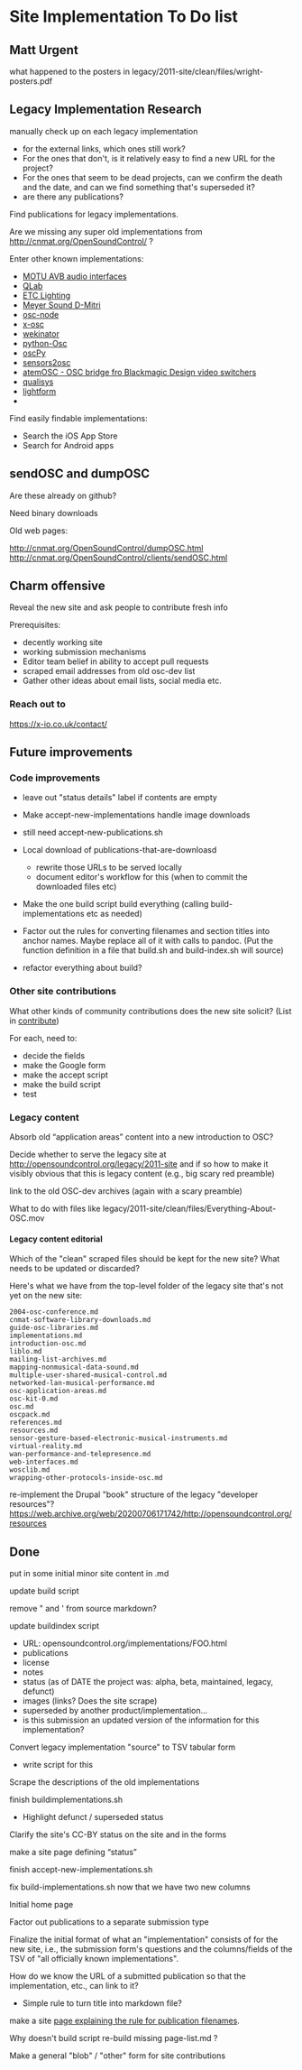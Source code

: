 
# Site Implementation To Do list

## Matt Urgent

what happened to the posters in legacy/2011-site/clean/files/wright-posters.pdf


## Legacy Implementation Research

manually check up on each legacy implementation

 - for the external links, which ones still work?
 - For the ones that don't, is it relatively easy to find a new URL for the project?
 - For the ones that seem to be dead projects, can we confirm the
   death and the date, and can we find something that's superseded it?
 - are there any publications?
 
Find publications for legacy implementations.

Are we missing any super old implementations from <http://cnmat.org/OpenSoundControl/> ?

Enter other known implementations:

* [MOTU AVB audio interfaces](https://motu.com/en-us/)
* [QLab](https://qlab.app/)
* [ETC Lighting](https://www.etcconnect.com/Products/Consoles/Eos-Family/Eos-Ti/Features.aspx)
* [Meyer Sound D-Mitri](https://meyersound.com/product/d-mitri/)
* [osc-node](https://githu]b.com/marsvaardig/osc-node)
* [x-osc](https://x-io.co.uk/x-osc)
* [wekinator](http://www.wekinator.org)
* [python-Osc](https://pypi.org/project/python-osc/)
* [oscPy](https://pypi.org/project/oscpy/)
* [sensors2osc](https://sensors2.org/osc/)
* [atemOSC - OSC bridge fro Blackmagic Design video switchers](https://github.com/SteffeyDev/atemOSC)
* [qualisys](https://www.qualisys.com/software/open-sound-control/)
* [lightform](https://lightform.com/blog/lightform-osc-interactivity)
* 


Find easily findable implementations:

* Search the iOS App Store
* Search for Android apps

## sendOSC and dumpOSC

Are these already on github?

Need binary downloads

Old web pages:

<http://cnmat.org/OpenSoundControl/dumpOSC.html>
<http://cnmat.org/OpenSoundControl/clients/sendOSC.html>



## Charm offensive

Reveal the new site and ask people to contribute fresh info

Prerequisites: 

* decently working site
* working submission mechanisms
* Editor team belief in ability to accept pull requests
* scraped email addresses from old osc-dev list
* Gather other ideas about email lists, social media etc.


### Reach out to

<https://x-io.co.uk/contact/>



## Future improvements


### Code improvements

- leave out "status details" label if contents are empty

- Make accept-new-implementations handle image downloads

- still need accept-new-publications.sh

- Local download of publications-that-are-downloasd
  - rewrite those URLs to be served locally
  - document editor's workflow for this (when to commit the downloaded files etc)


- Make the one build script build everything (calling
  build-implementations etc as needed)

- Factor out the rules for converting filenames and section titles
into anchor names.  Maybe replace all of it with calls to pandoc.
(Put the function definition in a file that build.sh and
build-index.sh will source)

- refactor everything about build?


### Other site contributions

What other kinds of community contributions does the new site solicit?
(List in [contribute](contribute.html))

For each, need to:

- decide the fields
- make the Google form
- make the accept script
- make the build script
- test


### Legacy content

Absorb old  “application areas” content into a new introduction to OSC?


Decide whether to serve the legacy site at
http://opensoundcontrol.org/legacy/2011-site and if so how to make it
visibly obvious that this is legacy content (e.g., big scary red
preamble)

link to the old OSC-dev archives (again with a scary preamble)

What to do with files like legacy/2011-site/clean/files/Everything-About-OSC.mov

#### Legacy content editorial 

Which of the "clean" scraped files should be kept for the new site?
What needs to be updated or discarded?

Here's what we have from the top-level folder of the legacy site that's not yet on the new site:

````
2004-osc-conference.md
cnmat-software-library-downloads.md
guide-osc-libraries.md
implementations.md
introduction-osc.md
liblo.md
mailing-list-archives.md
mapping-nonmusical-data-sound.md
multiple-user-shared-musical-control.md
networked-lan-musical-performance.md
osc-application-areas.md
osc-kit-0.md
osc.md
oscpack.md
references.md
resources.md
sensor-gesture-based-electronic-musical-instruments.md
virtual-reality.md
wan-performance-and-telepresence.md
web-interfaces.md
wosclib.md
wrapping-other-protocols-inside-osc.md
````

re-implement the Drupal "book" structure of the legacy "developer resources"?
    https://web.archive.org/web/20200706171742/http://opensoundcontrol.org/resources



## Done

put in some initial minor site content in .md

update build script

remove \" and \' from source markdown?

update buildindex script


- URL: opensoundcontrol.org/implementations/FOO.html
- publications
- license
- notes
- status (as of DATE the project was: alpha, beta, maintained, legacy, defunct)
- images (links? Does the site scrape)
- superseded by another product/implementation...
- is this submission an updated version of the information for this implementation?

Convert legacy implementation "source" to TSV tabular form
- write script for this

Scrape the descriptions of the old implementations


finish buildimplementations.sh

- Highlight defunct / superseded status



Clarify the site's CC-BY status on the site and in the forms

make a site page defining “status”


finish accept-new-implementations.sh

fix build-implementations.sh now that we have two new columns

Initial home page

Factor out publications to a separate submission type

Finalize the initial format of what an "implementation" consists of for
the new site, i.e., the submission form's questions and the
columns/fields of the TSV of "all officially known implementations".

How do we know the URL of a submitted publication so that the implementation, etc., can link to it?
- Simple rule to turn title into markdown file? 


make a site [page explaining the rule for publication filenames](publication-filename-rules.html).

Why doesn't build script re-build missing page-list.md ?

Make a general "blob" / "other" form for site contributions

